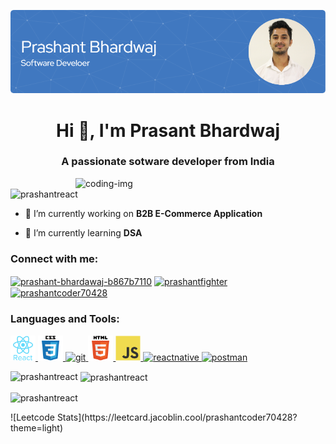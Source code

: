 ![logo](https://github.com/prashantreact/prashantreact/blob/main/github-header-image.png)
<h1 align="center">Hi 👋, I'm Prasant Bhardwaj</h1>
<h3 align="center">A passionate sotware developer from India</h3>

<img align="right" width="400" alt="coding-img" src="https://user-images.githubusercontent.com/55389276/140866485-8fb1c876-9a8f-4d6a-98dc-08c4981eaf70.gif" />


<p align="left"> <img src="https://komarev.com/ghpvc/?username=prashantreact&label=Profile%20views&color=0e75b6&style=flat" alt="prashantreact" /> </p>

- 🔭 I’m currently working on **B2B E-Commerce Application**

- 🌱 I’m currently learning **DSA**

<h3 align="left">Connect with me:</h3>
<p align="left">
<a href="https://linkedin.com/in/prashant-bhardawaj-b867b7110" target="blank"><img align="center" src="https://raw.githubusercontent.com/rahuldkjain/github-profile-readme-generator/master/src/images/icons/Social/linked-in-alt.svg" alt="prashant-bhardawaj-b867b7110" height="30" width="40" /></a>
<a href="https://instagram.com/prashantfighter" target="blank"><img align="center" src="https://raw.githubusercontent.com/rahuldkjain/github-profile-readme-generator/master/src/images/icons/Social/instagram.svg" alt="prashantfighter" height="30" width="40" /></a>
<a href="https://www.leetcode.com/prashantcoder70428" target="blank"><img align="center" src="https://raw.githubusercontent.com/rahuldkjain/github-profile-readme-generator/master/src/images/icons/Social/leet-code.svg" alt="prashantcoder70428" height="30" width="40" /></a>
</p>

<h3 align="left">Languages and Tools:</h3>
<p align="left"> <a href="https://reactjs.org/" target="_blank" rel="noreferrer"> <img src="https://raw.githubusercontent.com/devicons/devicon/master/icons/react/react-original-wordmark.svg" alt="react" width="40" height="40"/> </a> <a href="https://www.w3schools.com/css/" target="_blank" rel="noreferrer"> <img src="https://raw.githubusercontent.com/devicons/devicon/master/icons/css3/css3-original-wordmark.svg" alt="css3" width="40" height="40"/> </a> <a href="https://git-scm.com/" target="_blank" rel="noreferrer"> <img src="https://www.vectorlogo.zone/logos/git-scm/git-scm-icon.svg" alt="git" width="40" height="40"/> </a> <a href="https://www.w3.org/html/" target="_blank" rel="noreferrer"> <img src="https://raw.githubusercontent.com/devicons/devicon/master/icons/html5/html5-original-wordmark.svg" alt="html5" width="40" height="40"/> </a> <a href="https://developer.mozilla.org/en-US/docs/Web/JavaScript" target="_blank" rel="noreferrer"> <img src="https://raw.githubusercontent.com/devicons/devicon/master/icons/javascript/javascript-original.svg" alt="javascript" width="40" height="40"/> </a><a href="https://reactnative.dev/" target="_blank" rel="noreferrer"> <img src="https://reactnative.dev/img/header_logo.svg" alt="reactnative" width="40" height="40"/> </a>  <a href="https://postman.com" target="_blank" rel="noreferrer"> <img src="https://www.vectorlogo.zone/logos/getpostman/getpostman-icon.svg" alt="postman" width="40" height="40"/> </a>  </p>

<p><img align="left" src="https://github-readme-stats.vercel.app/api/top-langs?username=prashantreact&show_icons=true&locale=en&layout=compact" alt="prashantreact" /></p>

<p>&nbsp;<img align="center" src="https://github-readme-stats.vercel.app/api?username=prashantreact&show_icons=true&locale=en" alt="prashantreact" /></p>

<p><img align="center" src="https://github-readme-streak-stats.herokuapp.com/?user=prashantreact&" alt="prashantreact" /></p>
![Leetcode Stats](https://leetcard.jacoblin.cool/prashantcoder70428?theme=light)
